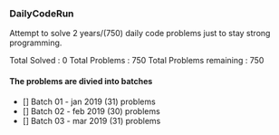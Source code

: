 ### DailyCodeRun
Attempt to solve 2 years/(750) daily code problems just to stay strong programming.

Total Solved             :   0
Total Problems           : 750
Total Problems remaining : 750

#### The problems are divied into batches
- [] Batch 01 - jan 2019  (31) problems
- [] Batch 02 - feb 2019  (30) problems 
- [] Batch 03 - mar 2019  (31) problems
